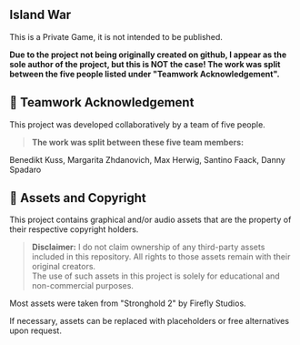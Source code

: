 ## Island War

This is a Private Game, it is not intended to be published. 

**Due to the project not being originally created on github, I appear as the sole author of the project, but this is NOT the case!
The work was split between the five people listed under "Teamwork Acknowledgement".**


## 🤝 Teamwork Acknowledgement

This project was developed collaboratively by a team of five people.  
> **The work was split between these five team members:**

Benedikt Kuss, Margarita Zhdanovich, Max Herwig, Santino Faack, Danny Spadaro


## 📁 Assets and Copyright

This project contains graphical and/or audio assets that are the property of their respective copyright holders.

> **Disclaimer:** I do not claim ownership of any third-party assets included in this repository. All rights to those assets remain with their original creators.  
> The use of such assets in this project is solely for educational and non-commercial purposes.

Most assets were taken from "Stronghold 2" by Firefly Studios.

If necessary, assets can be replaced with placeholders or free alternatives upon request.
